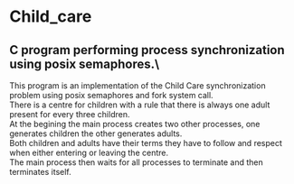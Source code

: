 # Child_care
## C program performing process synchronization using posix semaphores.\\
This program is an implementation of the Child Care synchronization problem using posix semaphores and fork system call. \
There is a centre for children with a rule that there is always one adult present for every three children. \
At the begining the main process creates two other processes, one generates children the other generates adults. \
Both children and adults have their terms they have to follow and respect when either entering or leaving the centre. \
The main process then waits for all processes to terminate and then terminates itself.
